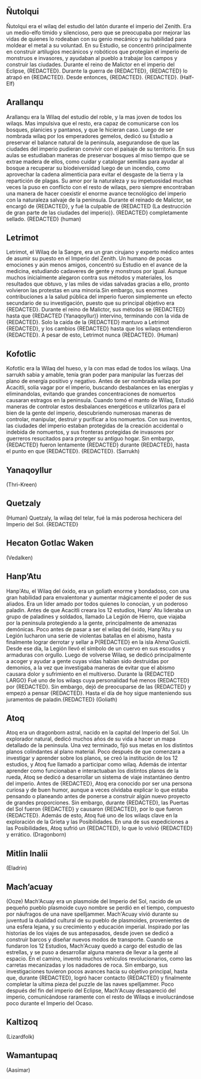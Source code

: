 ## Ñutolqui
Ñutolqui era el wilaq del estudio del latón durante el imperio del Zenith. Era un medio-elfo timido y silencioso, pero que se preocupaba por mejorar las vidas de quienes lo rodeaban con su genio mecánico y su habilidad para moldear el metal a su voluntad. En su Estudio, se concentró principalmente en construir artilugios mecánicos y robóticos que protegían el imperio de monstruos e invasores, y ayudaban al pueblo a trabajar los campos y construir las ciudades. Durante el reino de Malictor en el imperio del Eclipse, {REDACTED}. Durante la guerra de {REDACTED}, {REDACTED} lo atrapó en {REDACTED}. Desde entonces, {REDACTED}. {REDACTED}.
(Half-Elf)

## Arallanqu
Arallanqu era la Wilaq del estudio del roble, y la mas joven de todos los wilaqs. Mas impulsiva que el resto, era capaz de comunicarse con los bosques, planicies y pantanos, y que le hicieran caso. Luego de ser nombrada wilaq por los emperadores gemelos, dedicó su Estudio a preservar el balance natural de la peninsula, asegurandose de que las ciudades del imperio pudieran convivir con el paisaje de su territorio. En sus aulas se estudiaban maneras de preservar bosques al miso tiempo que se extrae madera de ellos, como cuidar y catalogar semillas para ayudar al bosque a recuperar su biodeiversidad luego de un incendio, como aprovechar la cadena alimenticia para evitar el desgaste de la tierra y la repartición de plagas. Su amor por la naturaleza y su impetuosidad muchas veces la puso en conflicto con el resto de wilaqs, pero siempre encontraban una manera de hacer coexistir el enorme avance tecnológico del imperio con la naturaleza salvaje de la peninsula. Durante el reinado de Malictor, se encargó de {REDACTED}, y fué la culpable de {REDACTED (La destrucción de gran parte de las ciudades del imperio)}. {REDACTED} completamente sellado. {REDACTED}
(human)

## Letrimot
Letrimot, el Wilaq de la Sangre, era un gran cirujano y experto médico antes de asumir su puesto en el Imperio del Zenith. Un humano de pocas emociones y aún menos amigos, concentró su Estudio en el avance de la medicina, estudiando cadaveres de gente y monstruos por igual. Aunque muchos inicialmente alegaron contra sus métodos y materiales, los resultados que obtuvo, y las miles de vidas salvadas gracias a ello, pronto volvieron las protestas en una minoría.Sin embargo, sus enormes contribuciones a la salud pública del imperio fueron simplemente un efecto secundario de su investigación, puesto que su principal objetivo era {REDACTED}. Durante el reino de Malictor, sus métodos se {REDACTED} hasta que {REDACTED (Yanaqoyllur)} intervino, terminando con la vida de {REDACTED}.  Solo la caída de la {REDACTED} mantuvo a Letrimot {REDACTED}, y los cambios {REDACTED} hasta que los wilaqs entendieron {REDACTED}.
A pesar de esto, Letrimot nunca {REDACTED}.
(Human)


## Kofotlic
Kofotlic era la Wilaq del hueso, y la con mas edad de todos los wilaqs. Una sarrukh sabia y amable, tenía gran poder para manipular las fuerzas del plano de energía positivo y negativo. Antes de ser nombrada wilaq por Acacitli, solía vagar por el imperio, buscando desbalances en las energías y eliminandolas, evitando que grandes concentraciones de nomuertos causaran estragos en la peninsula. Cuando tomó el manto de Wilaq, Estudió maneras de controlar estos desbalances energéticos e utilizarlos para el bien de la gente del imperio, descubriendo numerosas maneras de controlar, manipular, destruir y purificar a los nomuertos. Con sus inventos, las ciudades del imperio estaban protegidas de la creación accidental o indebida de nomuertos, y sus fronteras protegidas de invasores por guerreros resucitados para proteger su antiguo hogar. Sin embargo, {REDACTED} fueron lentamente {REDACTED} durante {REDACTED}, hasta el punto en que {REDACTED}. {REDACTED}.
(Sarrukh)

## Yanaqoyllur
(Thri-Kreen)


## Quetzaly
(Human)
Quetzaly, la wilaq del telar, fué la más poderosa hechicera del Imperio del Sol. {REDACTED}


## Hecaton Gotlac Waken
(Vedalken)


## Hanp’Atu
Hanp'Atu, el Wilaq del óxido, era un goliath enorme y bondadoso, con una gran habilidad para envalentonar y aumentar mágicamente el poder de sus aliados. Era un líder amado por todos quienes lo conocían, y un poderoso paladin. 
Antes de que Acacitli creara los 12 estudios, Hanp' Atu lideraba un grupo de paladines y soldados, llamado La Legión de Hierro, que viajaba por la peninsula protegiendo a la gente, principalmente de amenazas demónicas.
Poco antes de pasar a ser el wilaq del óxido, Hanp'Atu y su Legión lucharon una serie de violentas batallas en el abismo, hasta finalmente lograr derrotar y sellar a P{REDACTED} en la isla Ahma'Guxictli. Desde ese día, la Legión llevó el símbolo de un cuervo en sus escudos y armaduras con orgullo.
Luego de volverse Wilaq, se dedicó principalmente a acoger y ayudar a gente cuyas vidas habían sido destruidas por demonios, a la vez que investigaba maneras de evitar que el abismo causara dolor y sufrimiento en el multiverso.
Durante la {REDACTED LARGO}
Fué uno de los wilaqs cuya personalidad fué menos {REDACTED} por {REDACTED}. Sin embargo, dejó de preocuparse de las {REDACTED} y empezó a pensar {REDACTED}.
Hasta el día de hoy sigue manteniendo sus juramentos de paladin.{REDACTED}
(Goliath)

## Atoq
Atoq era un dragonborn astral, nacido en la capital del Imperio del Sol. Un explorador natural, dedicó muchos años de su vida a hacer un mapa detallado de la peninsula. Una vez terminado, fijó sus metas en los distintos planos colindantes al plano material. Poco después de que comenzara a investigar y aprender sobre los planos, se creó la institución de los 12 estudios, y Atoq fue llamado a participar como wilaq. Además de intentar aprender como funcionaban e interactuaban los distintos planos de la rueda, Atoq se dedicó a desarrollar un sistema de viaje instantáneo dentro del imperio. Antes de {REDACTED}, Atoq era conocido por ser una persona curiosa y de buen humor, aunque a veces olvidaba explicar lo que estaba pensando o planeando antes de ponerse a construir algún nuevo proyecto de grandes proporciones. Sin embargo, durante {REDACTED}, las Puertas del Sol fueron {REDACTED} y causaron {REDACTED}, por lo que fueron {REDACTED}. Además de esto, Atoq fué uno de los wilaqs clave en la exploración de la Grieta y las Posibilidades. En una de sus expediciones a las Posibilidades, Atoq sufrió un {REDACTED}, lo que lo volvió {REDACTED} y errático.
(Dragonborn)

## Mitlin Inalii
(Eladrin)

## Mach’acuay
(Ooze)
Mach'Acuay era un plasmoide del Imperio del Sol, nacido de un pequeño pueblo plasmoide cuyo nombre se perdió en el tiempo, compuesto por náufragos de una nave spelljammer. Mach'Acuay vivió durante su juventud la dualidad cultural de su pueblo de plasmoides, provenientes de una esfera lejana, y su crecimiento y educación imperial. Inspirado por las historias de los viajes de sus antepasados, desde joven se dedicó a construir barcos y diseñar nuevos modos de transporte. Cuando se fundaron los 12 Estudios, Mach'Acuay quedó a cargo del estudio de las estrellas, y se puso a desarrollar alguna manera de llevar a la gente al espacio. En el camino, inventó muchos vehículos revolucionarios, como las carretas mecanizadas y los nadadores de roca. Sin embargo, sus investigaciones tuvieron pocos avances hacia su objetivo principal, hasta que, durante {REDACTED}, logró hacer contacto {REDACTED} y finalmente completar la ultima pieza del puzzle de las naves spelljammer. 
Poco después del fin del imperio del Eclipse, Mach'Acuay desapareció del imperio, comunicándose raramente con el resto de Wilaqs e involucrándose poco durante el Imperio del Ocaso.

## Kaltizoq
(Lizardfolk)

## Wamantupaq
(Aasimar)